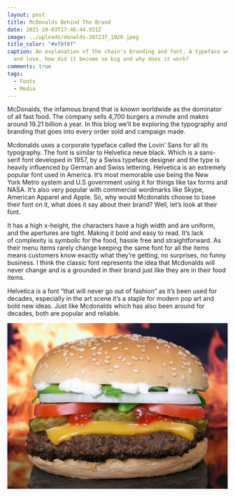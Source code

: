 ```yaml
---
layout: post
title: McDonalds Behind The Brand
date: 2021-10-03T17:46:44.931Z
image: ../uploads/donalds-387237_1920.jpeg
title_color: "#ef0f0f"
caption: An explanation of the chain's branding and font. A typeface we all know
  and love, how did it become so big and why does it work?
comments: true
tags:
  - Fonts
  - Media
---
```

McDonalds, the infamous brand that is known worldwide as the dominator of all fast food. The company sells 4,700 burgers a minute and makes around 19.21 billion a year. In this blog we’ll be exploring the typography and branding that goes into every order sold and campaign made. 

Mcdonalds uses a corporate typeface called the Lovin’ Sans for all its typography. The font is similar to Helvetica neue black. Which is a sans-serif font developed in 1957, by a Swiss typeface designer and the type is heavily influenced by German and Swiss lettering. Helvetica is an extremely popular font used in America. It’s most memorable use being the New York Metro system and U.S government using it for things like tax forms and NASA. It’s also very popular with commercial wordmarks like Skype, American Apparel and Apple. So, why would Mcdonalds choose to base their font on it, what does it say about their brand? Well, let’s look at their font.  

It has a high x-height, the characters have a high width and are uniform, and the apertures are tight. Making it bold and easy to read. It’s lack of complexity is symbolic for the food, hassle free and straightforward. As their menu items rarely change keeping the same font for all the items means customers know exactly what they’re getting, no surprises, no funny business. I think the classic font represents the idea that Mcdonalds will never change and is a grounded in their brand just like they are in their food items.  

Helvetica is a font “that will never go out of fashion” as it’s been used for decades, especially in the art scene it’s a staple for modern pop art and bold new ideas. Just like Mcdonalds which has also been around for decades, both are popular and reliable.  

![Doesn't that look tasty...](../uploads/hamburger-1238246_1920.jpg)